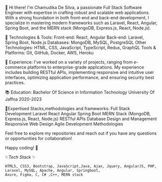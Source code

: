 👋 Hi there! I'm Chamudika De Silva, a passionate Full Stack Software Engineer with expertise in crafting robust and scalable web applications. With a strong foundation in both front-end and back-end development, I specialize in mastering modern frameworks such as Laravel, React, Angular, Spring Boot, and the MERN stack (MongoDB, Express.js, React, Node.js).

🔧 Technologies & Tools:
Front-end: React, Angular
Back-end: Laravel, Spring Boot, Node.js
Databases: MongoDB, MySQL, PostgreSQL
Other Technologies: HTML, CSS, JavaScript, TypeScript, Redux, GraphQL
Tools & Platforms: Git, GitHub, Docker, AWS, Heroku

💼 Experience:
I've worked on a variety of projects, ranging from e-commerce platforms to enterprise-grade applications. My experience includes building RESTful APIs, implementing responsive and intuitive user interfaces, optimizing application performance, and ensuring security best practices.

📚 Education:
Bachelor Of Science in Information Technology University Of Jaffna
2020-2023

🌟Expertised Stacks,methodologies and frameworks:
Full Stack Development
Laravel
React
Angular
Spring Boot
MERN Stack (MongoDB, Express.js, React, Node.js)
RESTful APIs
Database Design and Management
Responsive Web Design
Agile Development Methodologies

Feel free to explore my repositories and reach out if you have any questions or opportunities for collaboration!

Happy coding! 🚀

 ✨*Tech Stack* ✨ 
 
    HTML5, CSS3, Bootstrap, JavaScript,Java, Ajax, Jquery, AngularJS, PHP, Laravel, MySQL, Apache, Angular, Springboot, 
    Axure, Figma, C, C# ,C++, MERN stack
